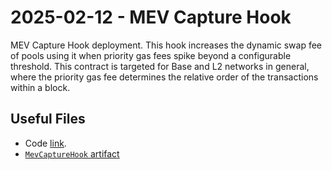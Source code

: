 # 2025-02-12 - MEV Capture Hook

MEV Capture Hook deployment. This hook increases the dynamic swap fee of pools using it when priority gas fees spike beyond a configurable threshold.
This contract is targeted for Base and L2 networks in general, where the priority gas fee determines the relative order of the transactions within a block.

## Useful Files

- Code [link](https://github.com/balancer/balancer-v3-monorepo/commit/0c38dc629386c401e3d6094981d7990f2fe0a379).
- [`MevCaptureHook` artifact](./artifact/MevCaptureHook.json)
